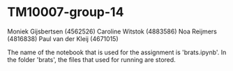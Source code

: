 # TM10007-group-14

Moniek Gijsbertsen (4562526)
Caroline Witstok (4883586)
Noa Reijmers (4816838)
Paul van der Kleij (4671015)

The name of the notebook that is used for the assignment is 'brats.ipynb'.
In the folder 'brats', the files that used for running are stored.
